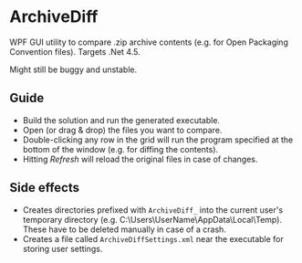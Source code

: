 # ArchiveDiff
WPF GUI utility to compare .zip archive contents (e.g. for Open Packaging Convention files). Targets .Net 4.5.

Might still be buggy and unstable.

## Guide
* Build the solution and run the generated executable.
* Open (or drag & drop) the files you want to compare.
* Double-clicking any row in the grid will run the program specified at the bottom of the 
  window (e.g. for diffing the contents).
* Hitting *Refresh* will reload the original files in case of changes.

## Side effects
* Creates directories prefixed with `ArchiveDiff_` into the current user's 
  temporary directory (e.g. C:\Users\UserName\AppData\Local\Temp\). These have to 
  be deleted manually in case of a crash.
* Creates a file called `ArchiveDiffSettings.xml` near the executable for storing user settings.
